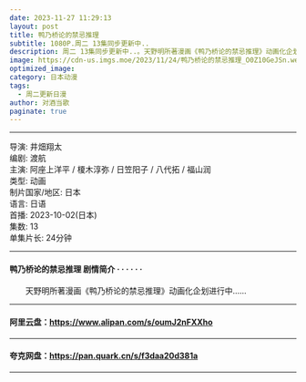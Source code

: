```yaml
---
date: 2023-11-27 11:29:13
layout: post
title: 鸭乃桥论的禁忌推理
subtitle: 1080P.周二 13集同步更新中..
description: 周二 13集同步更新中..。天野明所著漫画《鸭乃桥论的禁忌推理》动画化企划进行中...
image: https://cdn-us.imgs.moe/2023/11/24/鸭乃桥论的禁忌推理_O0Z10GeJSn.webp
optimized_image: 
category: 日本动漫
tags:
  - 周二更新日漫
author: 对酒当歌
paginate: true
---
```


---

导演: 井畑翔太  
编剧: 渡航  
主演: 阿座上洋平 / 榎木淳弥 / 日笠阳子 / 八代拓 / 福山润  
类型: 动画  
制片国家/地区: 日本  
语言: 日语  
首播: 2023-10-02(日本)  
集数: 13  
单集片长: 24分钟  

---

#### 鸭乃桥论的禁忌推理 剧情简介 · · · · · ·

　　天野明所著漫画《鸭乃桥论的禁忌推理》动画化企划进行中……

---

#### 阿里云盘：<https://www.alipan.com/s/oumJ2nFXXho>

---

#### 夸克网盘：<https://pan.quark.cn/s/f3daa20d381a>

---

